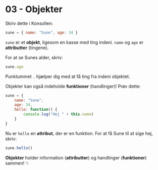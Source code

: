 # 03 - Objekter

Skriv dette i Konsollen:

```javascript
sune = { name: "Sune", age: 34 }
```

`sune` er et **objekt**, ligesom en kasse med ting indeni. `name` og `age` er **attributter** (tingene).

For at se Sunes alder, skriv:

```javascript
sune.age
```

Punktummet `.` hjælper dig med at få ting fra indeni objektet.

Objekter kan også indeholde **funktioner** (handlinger)\! Prøv dette:

```javascript
sune = {
    name: "Sune",
    age: 34,
    hello: function() {
        console.log("Hej " + this.name)
    }
}
```

Nu er `hello` en **attribut**, der er en funktion. For at få Sune til at sige hej, skriv:

```javascript
sune.hello()
```

**Objekter** holder information (**attributter**) og handlinger (**funktioner**) sammen\! ✨
